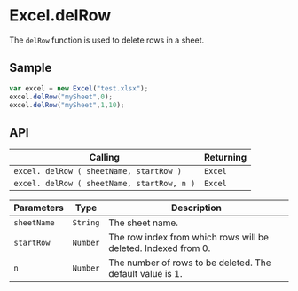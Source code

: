 # Excel.delRow

The `delRow` function is used to delete rows in a sheet.

## Sample

```javascript
var excel = new Excel("test.xlsx");
excel.delRow("mySheet",0);
excel.delRow("mySheet",1,10);
```
## API

| Calling | Returning |
|---|---|
| `excel. delRow ( sheetName, startRow )` | `Excel` |
| `excel. delRow ( sheetName, startRow, n )` | `Excel` |

| Parameters | Type | Description |
|---|---|---|
| `sheetName` | `String` | The sheet name. |
| `startRow` | `Number` | The row index from which rows will be deleted. Indexed from 0. |
| `n` | `Number` | The number of rows to be deleted. The default value is 1. |